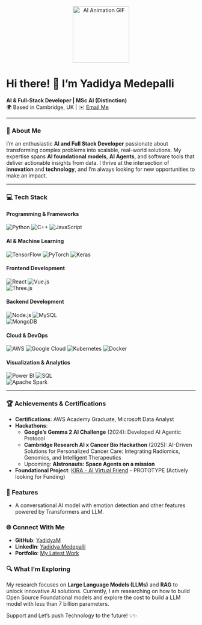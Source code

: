 <div align="center">
  <img src="https://media.giphy.com/media/jZIq9jQjvBE6krE3Z6/giphy.gif" alt="AI Animation GIF" width="150" height="150"/>
</div>
 
# Hi there! 👋 I’m **Yadidya Medepalli**  
**AI & Full-Stack Developer | MSc AI (Distinction)**  
🌍 Based in Cambridge, UK | ✉️ [Email Me](mailto:yadikrish@gmail.com)  

---

### 🚀 About Me
I’m an enthusiastic **AI and Full Stack Developer** passionate about transforming complex problems into scalable, real-world solutions. My expertise spans **AI foundational models**, **AI Agents**, and software tools that deliver actionable insights from data. I thrive at the intersection of **innovation** and **technology**, and I’m always looking for new opportunities to make an impact.

---

### 💻 Tech Stack  

#### Programming & Frameworks  
![Python](https://img.shields.io/badge/Python-3776AB?style=for-the-badge&logo=python&logoColor=white)  ![C++](https://img.shields.io/badge/C++-00599C?style=for-the-badge&logo=cplusplus&logoColor=white) 
![JavaScript](https://img.shields.io/badge/JavaScript-F7DF1E?style=for-the-badge&logo=javascript&logoColor=black)

#### AI & Machine Learning  
![TensorFlow](https://img.shields.io/badge/TensorFlow-FF6F00?style=for-the-badge&logo=tensorflow&logoColor=white)  ![PyTorch](https://img.shields.io/badge/PyTorch-EE4C2C?style=for-the-badge&logo=pytorch&logoColor=white) ![Keras](https://img.shields.io/badge/Keras-D00000?style=for-the-badge&logo=keras&logoColor=white)

#### Frontend Development  
![React](https://img.shields.io/badge/React-61DAFB?style=for-the-badge&logo=react&logoColor=black)  ![Vue.js](https://img.shields.io/badge/Vue.js-4FC08D?style=for-the-badge&logo=vue.js&logoColor=white)  
![Three.js](https://img.shields.io/badge/Three.js-000000?style=for-the-badge&logo=three.js&logoColor=white)

#### Backend Development  
![Node.js](https://img.shields.io/badge/Node.js-339933?style=for-the-badge&logo=node.js&logoColor=white)  ![MySQL](https://img.shields.io/badge/MySQL-4479A1?style=for-the-badge&logo=mysql&logoColor=white)  
![MongoDB](https://img.shields.io/badge/MongoDB-47A248?style=for-the-badge&logo=mongodb&logoColor=white)

#### Cloud & DevOps  
![AWS](https://img.shields.io/badge/AWS-232F3E?style=for-the-badge&logo=amazon-aws&logoColor=white)  ![Google Cloud](https://img.shields.io/badge/Google%20Cloud-4285F4?style=for-the-badge&logo=google-cloud&logoColor=white)  ![Kubernetes](https://img.shields.io/badge/Kubernetes-326CE5?style=for-the-badge&logo=kubernetes&logoColor=white)  ![Docker](https://img.shields.io/badge/Docker-2496ED?style=for-the-badge&logo=docker&logoColor=white)

#### Visualization & Analytics  
![Power BI](https://img.shields.io/badge/Power%20BI-F2C811?style=for-the-badge&logo=power-bi&logoColor=black)  ![SQL](https://img.shields.io/badge/SQL-336791?style=for-the-badge&logo=postgresql&logoColor=white)  
![Apache Spark](https://img.shields.io/badge/Apache%20Spark-E25A1C?style=for-the-badge&logo=apachespark&logoColor=white)

---

### 🏆 Achievements & Certifications  
- **Certifications**: AWS Academy Graduate, Microsoft Data Analyst  
- **Hackathons**:  
  - **Google’s Gemma 2 AI Challenge** (2024): Developed AI Agentic Protocol  
  - **Cambridge Research AI x Cancer Bio Hackathon** (2025): AI-Driven Solutions for Personalized Cancer Care: Integrating Radiomics, Genomics, and Intelligent Therapeutics  
  - Upcoming: **AIstronauts: Space Agents on a mission**   
- **Foundational Project**: [KIRA - AI Virtual Friend](https://kirai.netlify.app/) - PROTOTYPE (Actively looking for Funding)
### 🌟 Features  
- A conversational AI model with emotion detection and other features powered by Transformers and LLM.  

### 🌐 Connect With Me  
- **GitHub**: [YadidyaM](https://github.com/YadidyaM)  
- **LinkedIn**: [Yadidya Medepalli](https://www.linkedin.com/in/yadidya-medepalli/)  
- **Portfolio**: [My Latest Work](https://kirai.netlify.app/)  

### 🔍 What I’m Exploring  
My research focuses on **Large Language Models (LLMs)** and **RAG** to unlock innovative AI solutions. Currently, I am researching on how to build Open Source Foundational models and explore the cost to build a LLM model with less than 7 billion parameters. 

Support and Let’s push Technology to the future! 💡✨  




